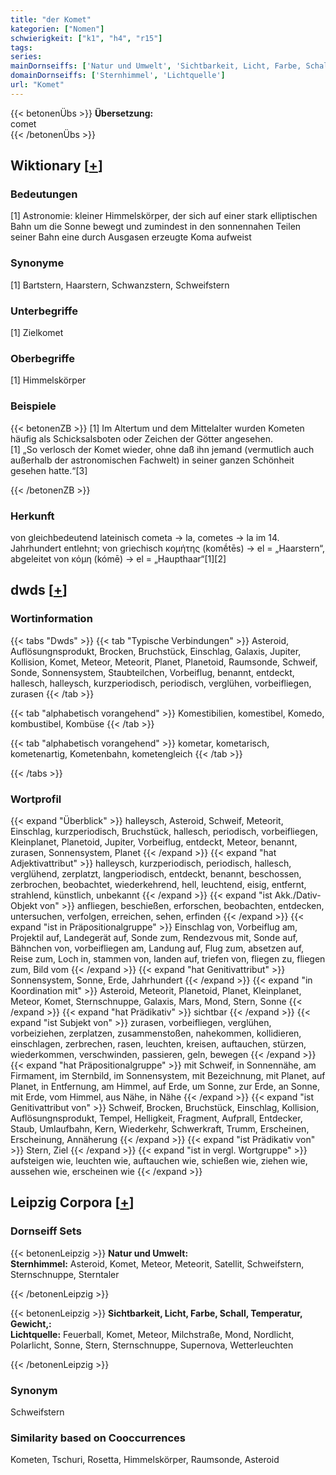 ```yaml
---
title: "der Komet"
kategorien: ["Nomen"]
schwierigkeit: ["k1", "h4", "r15"]
tags:
series:
mainDornseiffs: ['Natur und Umwelt', 'Sichtbarkeit, Licht, Farbe, Schall, Temperatur, Gewicht,']
domainDornseiffs: ['Sternhimmel', 'Lichtquelle']
url: "Komet"
---
```


{{< betonenÜbs >}}
**Übersetzung:**  
comet  
{{< /betonenÜbs >}}

## Wiktionary [[+](https://de.wiktionary.org/wiki/Komet)]

### Bedeutungen
[1] Astronomie: kleiner Himmelskörper, der sich auf einer stark elliptischen Bahn um die Sonne bewegt und zumindest in den sonnennahen Teilen seiner Bahn eine durch Ausgasen erzeugte Koma aufweist  

### Synonyme
[1] Bartstern, Haarstern, Schwanzstern, Schweifstern  

### Unterbegriffe
[1] Zielkomet  

### Oberbegriffe
[1] Himmelskörper  

### Beispiele
{{< betonenZB >}}
[1] Im Altertum und dem Mittelalter wurden Kometen häufig als Schicksalsboten oder Zeichen der Götter angesehen.  
[1] „So verlosch der Komet wieder, ohne daß ihn jemand (vermutlich auch außerhalb der astronomischen Fachwelt) in seiner ganzen Schönheit gesehen hatte.“[3]  

{{< /betonenZB >}}
### Herkunft
von gleichbedeutend lateinisch cometa → la, cometes → la im 14. Jahrhundert entlehnt; von griechisch κομήτης (komḗtēs) → el = „Haarstern“, abgeleitet von κόμη (kómē) → el = „Haupthaar“[1][2]  



## dwds [[+](https://www.dwds.de/wb/Komet)]

### Wortinformation
{{< tabs "Dwds" >}}
{{< tab "Typische Verbindungen" >}}
Asteroid, Auflösungnsprodukt, Brocken, Bruchstück, Einschlag, Galaxis, Jupiter, Kollision, Komet, Meteor, Meteorit, Planet, Planetoid, Raumsonde, Schweif, Sonde, Sonnensystem, Staubteilchen, Vorbeiflug, benannt, entdeckt, hallesch, halleysch, kurzperiodisch, periodisch, verglühen, vorbeifliegen, zurasen
{{< /tab >}}

{{< tab "alphabetisch vorangehend" >}}
Komestibilien, komestibel, Komedo, kombustibel, Kombüse
{{< /tab >}}

{{< tab "alphabetisch vorangehend" >}}
kometar, kometarisch, kometenartig, Kometenbahn, kometengleich
{{< /tab >}}

{{< /tabs >}}

### Wortprofil
{{< expand "Überblick" >}} halleysch, Asteroid, Schweif, Meteorit, Einschlag, kurzperiodisch, Bruchstück, hallesch, periodisch, vorbeifliegen, Kleinplanet, Planetoid, Jupiter, Vorbeiflug, entdeckt, Meteor, benannt, zurasen, Sonnensystem, Planet {{< /expand >}}
{{< expand "hat Adjektivattribut" >}} halleysch, kurzperiodisch, periodisch, hallesch, verglühend, zerplatzt, langperiodisch, entdeckt, benannt, beschossen, zerbrochen, beobachtet, wiederkehrend, hell, leuchtend, eisig, entfernt, strahlend, künstlich, unbekannt {{< /expand >}}
{{< expand "ist Akk./Dativ-Objekt von" >}} anfliegen, beschießen, erforschen, beobachten, entdecken, untersuchen, verfolgen, erreichen, sehen, erfinden {{< /expand >}}
{{< expand "ist in Präpositionalgruppe" >}} Einschlag von, Vorbeiflug am, Projektil auf, Landegerät auf, Sonde zum, Rendezvous mit, Sonde auf, Bähnchen von, vorbeifliegen am, Landung auf, Flug zum, absetzen auf, Reise zum, Loch in, stammen von, landen auf, triefen von, fliegen zu, fliegen zum, Bild vom {{< /expand >}}
{{< expand "hat Genitivattribut" >}} Sonnensystem, Sonne, Erde, Jahrhundert {{< /expand >}}
{{< expand "in Koordination mit" >}} Asteroid, Meteorit, Planetoid, Planet, Kleinplanet, Meteor, Komet, Sternschnuppe, Galaxis, Mars, Mond, Stern, Sonne {{< /expand >}}
{{< expand "hat Prädikativ" >}} sichtbar {{< /expand >}}
{{< expand "ist Subjekt von" >}} zurasen, vorbeifliegen, verglühen, vorbeiziehen, zerplatzen, zusammenstoßen, nahekommen, kollidieren, einschlagen, zerbrechen, rasen, leuchten, kreisen, auftauchen, stürzen, wiederkommen, verschwinden, passieren, geln, bewegen {{< /expand >}}
{{< expand "hat Präpositionalgruppe" >}} mit Schweif, in Sonnennähe, am Firmament, im Sternbild, im Sonnensystem, mit Bezeichnung, mit Planet, auf Planet, in Entfernung, am Himmel, auf Erde, um Sonne, zur Erde, an Sonne, mit Erde, vom Himmel, aus Nähe, in Nähe {{< /expand >}}
{{< expand "ist Genitivattribut von" >}} Schweif, Brocken, Bruchstück, Einschlag, Kollision, Auflösungnsprodukt, Tempel, Helligkeit, Fragment, Aufprall, Entdecker, Staub, Umlaufbahn, Kern, Wiederkehr, Schwerkraft, Trumm, Erscheinen, Erscheinung, Annäherung {{< /expand >}}
{{< expand "ist Prädikativ von" >}} Stern, Ziel {{< /expand >}}
{{< expand "ist in vergl. Wortgruppe" >}} aufsteigen wie, leuchten wie, auftauchen wie, schießen wie, ziehen wie, aussehen wie, erscheinen wie {{< /expand >}}

## Leipzig Corpora [[+](https://corpora.uni-leipzig.de/en/res?word=Komet&corpusId=deu_newscrawl-public_2018)]

### Dornseiff Sets
{{< betonenLeipzig >}}
**Natur und Umwelt:**  
**Sternhimmel:** Asteroid, Komet, Meteor, Meteorit, Satellit, Schweifstern, Sternschnuppe, Sterntaler  

{{< /betonenLeipzig >}}


{{< betonenLeipzig >}}
**Sichtbarkeit, Licht, Farbe, Schall, Temperatur, Gewicht,:**  
**Lichtquelle:** Feuerball, Komet, Meteor, Milchstraße, Mond, Nordlicht, Polarlicht, Sonne, Stern, Sternschnuppe, Supernova, Wetterleuchten  

{{< /betonenLeipzig >}}

### Synonym
Schweifstern


### Similarity based on Cooccurrences
Kometen, Tschuri, Rosetta, Himmelskörper, Raumsonde, Asteroid

